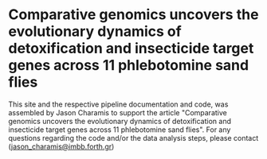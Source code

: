# Comparative genomics uncovers the evolutionary dynamics of detoxification and insecticide target genes across 11 phlebotomine sand flies #

This site and the respective pipeline documentation and code, was assembled by Jason Charamis to support the article "Comparative genomics uncovers the evolutionary dynamics of detoxification and insecticide target genes across 11 phlebotomine sand flies".
For any questions regarding the code and/or the data analysis steps, please contact (jason_charamis@imbb.forth.gr)
